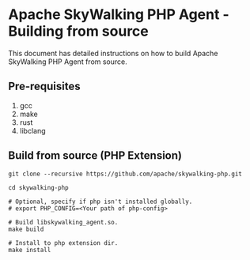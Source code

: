 # Apache SkyWalking PHP Agent - Building from source

This document has detailed instructions on how to build Apache SkyWalking PHP Agent from source.

## Pre-requisites

1. gcc
2. make
3. rust
4. libclang

## Build from source (PHP Extension)

```shell script
git clone --recursive https://github.com/apache/skywalking-php.git

cd skywalking-php

# Optional, specify if php isn't installed globally.
# export PHP_CONFIG=<Your path of php-config>

# Build libskywalking_agent.so.
make build

# Install to php extension dir.
make install
```
